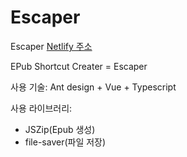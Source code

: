# Escaper
Escaper [Netlify 주소](https://escaper.netlify.com/)

EPub Shortcut Creater = Escaper

사용 기술: Ant design + Vue + Typescript

사용 라이브러리:
  - JSZip(Epub 생성)
  - file-saver(파일 저장)